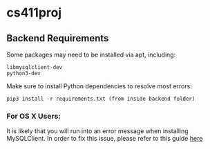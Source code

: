 # cs411proj

## Backend Requirements
Some packages may need to be installed via apt, including:
```
libmysqlclient-dev
python3-dev
```

Make sure to install Python dependencies to resolve most errors:
```
pip3 install -r requirements.txt (from inside backend folder)
```

### For OS X Users:
It is likely that you will run into an error message when installing MySQLClient. In order to fix this issue, please refer to this guide [here](https://ruddra.com/install-mysqlclient-macos/)

